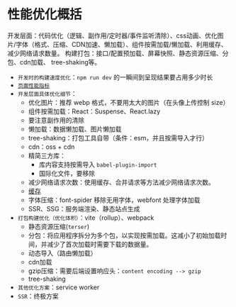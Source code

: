 # 性能优化概括
开发层面：代码优化（逻辑、副作用/定时器/事件监听清除）、css动画、优化图片/字体（格式、压缩、CDN加速、懒加载）、组件按需加载/懒加载、利用缓存、减少网络请求数量。
构建打包：接口/配置预加载、屏幕快照、静态资源压缩、分包、cdn加载、 tree-shaking等。

- `开发时的构建速度优化`：`npm run dev` 的一瞬间到呈现结果要占用多少时长
- [`页面性能指标`](./性能优化指标.md)
- `开发层面具体优化细节`：
    - 优化图片：推荐 webp 格式，不要用太大的图片（在头像上传控制 size）
    - 组件按需加载：React：Suspense、React.lazy
    - 要注意副作用的清除
    - 懒加载：数据懒加载、图片懒加载
    - tree-shaking：打包工具自带（条件：esm，并且按需导入才行）
    - cdn：oss + cdn
    - 精简三方库：
        - 库内容支持按需导入 `babel-plugin-import`
        - 国际化文件，要移除
    - 减少网络请求次数：使用缓存、合并请求等方法减少网络请求次数。
    - [缓存](./缓存.md)
    - 字体压缩：font-spider 移除无用字体，webfont 处理字体加载
    - SSR、SSG：服务端渲染、静态站点生成
- `打包构建优化（优化体积）`：vite（rollup）、webpack
    - 静态资源压缩(`terser`)
    - 分包：将应用程序拆分为多个包，以实现按需加载。这减小了初始加载时间，并减少了首次加载时需要下载的数据量。
    - 动态导入（路由懒加载）
    - cdn加载
    - gzip压缩：需要后端设置响应头：`content encoding --> gzip`
    - tree-shaking
- `其他优化方案`：service worker
- `SSR`：终极方案